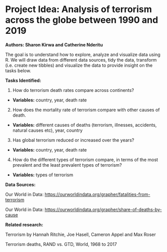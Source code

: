 # Project Idea: Analysis of terrorism across the globe between 1990 and 2019
__Authors: Sharon Kirwa and Catherine Nderitu__

The goal is to understand how to explore, analyze and visualize data using R. We will draw data from different data sources, tidy the data, transform (i.e. create new tibbles) 
and visualize the data to provide insight on the tasks below. 

__Tasks Identified:__
1. How do terrorism death rates compare across continents?

- __Variables:__ country, year, death rate 

2. How does the mortality rate of terrorism compare with other causes of death.

- __Variables:__ different causes of deaths (terrorism, illnesses, accidents, natural causes etc), year, country

3. Has global terrorism reduced or increased over the years?

- __Variables:__ country, year, death rate
 
4. How do the different types of terrorism compare, in terms of the most prevalent and the least prevalent types of terrorism?

- __Variables:__ types of terrorism

__Data Sources:__

Our World in Data:  https://ourworldindata.org/grapher/fatalities-from-terrorism

Our World in Data: https://ourworldindata.org/grapher/share-of-deaths-by-cause

__Related research:__

Terrorism by Hannah Ritchie, Joe Hasell, Cameron Appel and Max Roser

Terrorism deaths, RAND vs. GTD, World, 1968 to 2017


